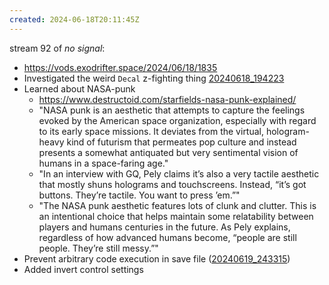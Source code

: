 ```yaml
---
created: 2024-06-18T20:11:45Z
---
```


stream 92 of _no signal_:
- https://vods.exodrifter.space/2024/06/18/1835
- Investigated the weird `Decal` z-fighting thing [20240618_194223](20240618_194223.md)
- Learned about NASA-punk
	- https://www.destructoid.com/starfields-nasa-punk-explained/
	- "NASA punk is an aesthetic that attempts to capture the feelings evoked by the American space organization, especially with regard to its early space missions. It deviates from the virtual, hologram-heavy kind of futurism that permeates pop culture and instead presents a somewhat antiquated but very sentimental vision of humans in a space-faring age."
	- "In an interview with GQ, Pely claims it’s also a very tactile aesthetic that mostly shuns holograms and touchscreens. Instead, “it’s got buttons. They’re tactile. You want to press ’em.”"
	- "The NASA punk aesthetic features lots of clunk and clutter. This is an intentional choice that helps maintain some relatability between players and humans centuries in the future. As Pely explains, regardless of how advanced humans become, “people are still people. They’re still messy.”"
- Prevent arbitrary code execution in save file ([20240619_243315](20240619_243315.md))
- Added invert control settings

